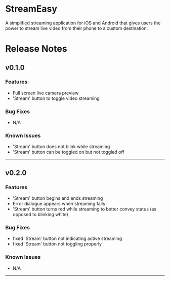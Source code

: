 # StreamEasy
A simplified streaming application for iOS and Android that gives users the power to stream live video from their phone to a custom destination.

# Release Notes
## v0.1.0
### Features
* Full screen live camera preview
* 'Stream' button to toggle video streaming
### Bug Fixes
* N/A
### Known Issues
* 'Stream' button does not blink while streaming
* 'Stream' button can be toggled on but not toggled off
---
## v0.2.0
### Features
* 'Stream' button begins and ends streaming
* Error dialogue appears when streaming fails
* 'Stream' button turns red while streaming to better convey status (as opposed to blinking white)
### Bug Fixes
* fixed 'Stream' button not indicating active streaming
* fixed 'Stream' button not toggling properly
### Known Issues
* N/A
---
